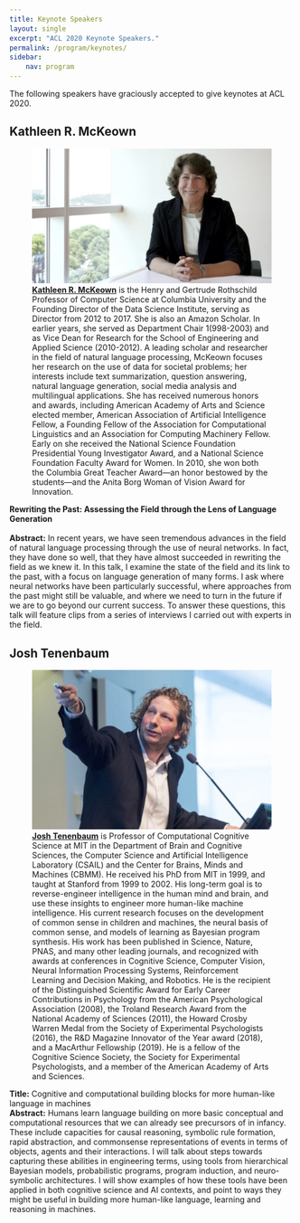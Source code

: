 ```yaml
---
title: Keynote Speakers
layout: single
excerpt: "ACL 2020 Keynote Speakers."
permalink: /program/keynotes/
sidebar: 
    nav: program
---
```


The following speakers have graciously accepted to give keynotes at ACL 2020.

## Kathleen R. McKeown

<figure>
  <a href="http://www1.cs.columbia.edu/~kathy/"><img src="/assets/images/keynotes/kathleen.jpg"></a>
  <figcaption><strong><a href="http://www1.cs.columbia.edu/~kathy/">Kathleen R. McKeown</a></strong> is the Henry and Gertrude Rothschild Professor of Computer Science at Columbia University and the Founding Director of the Data Science Institute, serving as Director from 2012 to 2017. She is also an Amazon Scholar. In earlier years, she served as Department Chair 1(998-2003) and as Vice Dean for Research for the School of Engineering and Applied Science (2010-2012). A leading scholar and researcher in the field of natural language processing, McKeown focuses her research on the use of data for societal problems; her interests include text summarization, question answering, natural language generation, social media analysis and multilingual applications. She has received numerous honors and awards, including American Academy of Arts and Science elected member, American Association of Artificial Intelligence Fellow, a Founding Fellow of the Association for Computational Linguistics and an Association for Computing Machinery Fellow. Early on she received the National Science Foundation Presidential Young Investigator Award, and a National Science Foundation Faculty Award for Women. In 2010, she won both the Columbia Great Teacher Award—an honor bestowed by the students—and the Anita Borg Woman of Vision Award for Innovation.</figcaption>
</figure>
<b>Rewriting the Past: Assessing the Field through the Lens of Language Generation </b> <br/> <br/>
<b>Abstract:</b> In recent years, we have seen tremendous advances in the field of natural language processing through the use of neural networks. In fact, they have done so well, that they have almost succeeded in rewriting the field as we knew it. In this talk, I examine the state of the field and its link to the past, with a focus on language generation of many forms. I ask where neural networks have been particularly successful, where approaches from the past might still be valuable, and where we need to turn in the future if we are to go beyond our current success. To answer these questions, this talk will feature clips from a series of interviews I carried out with experts in the field.

## Josh Tenenbaum
<figure>
  <a href="https://web.mit.edu/cocosci/josh.html"><img src="/assets/images/keynotes/josh.jpg"></a>
  <figcaption><strong><a href="https://web.mit.edu/cocosci/josh.html">Josh Tenenbaum</a></strong> is Professor of Computational Cognitive Science at MIT in the Department of Brain and Cognitive Sciences, the Computer Science and Artificial Intelligence Laboratory (CSAIL) and the Center for Brains, Minds and Machines (CBMM).  He received his PhD from MIT in 1999, and taught at Stanford from 1999 to 2002. His long-term goal is to reverse-engineer intelligence in the human mind and brain, and use these insights to engineer more human-like machine intelligence.  His current research focuses on the development of common sense in children and machines, the neural basis of common sense, and models of learning as Bayesian program synthesis. His work has been published in Science, Nature, PNAS, and many other leading journals, and recognized with awards at conferences in Cognitive Science, Computer Vision, Neural Information Processing Systems, Reinforcement Learning and Decision Making, and Robotics. He is the recipient of the Distinguished Scientific Award for Early Career Contributions in Psychology from the American Psychological Association (2008), the Troland Research Award from the National Academy of Sciences (2011), the Howard Crosby Warren Medal from the Society of Experimental Psychologists (2016), the R&D Magazine Innovator of the Year award (2018), and a MacArthur Fellowship (2019). He is a fellow of the Cognitive Science Society, the Society for Experimental Psychologists, and a member of the American Academy of Arts and Sciences. </figcaption>
</figure>


<b>Title:</b> Cognitive and computational building blocks for more human-like language in machines <br/>
<b>Abstract:</b> Humans learn language building on more basic conceptual and computational resources that we can already see precursors of in infancy. These include capacities for causal reasoning, symbolic rule formation, rapid abstraction, and commonsense representations of events in terms of objects, agents and their interactions. I will talk about steps towards capturing these abilities in engineering terms, using tools from hierarchical Bayesian models, probabilistic programs, program induction, and neuro-symbolic architectures. I will show examples of how these tools have been applied in both cognitive science and AI contexts, and point to ways they might be useful in building more human-like language, learning and reasoning in machines.


